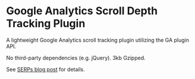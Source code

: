 # Google Analytics Scroll Depth Tracking Plugin
A lightweight Google Analytics scroll tracking plugin utilizing the GA plugin API.

No third-party dependencies (e.g. jQuery). 3kb Gzipped.

See [SERPs blog post](https://serps.com/blog/building-a-better-scroll-depth-tracking-plugin-google-analytics/?utm_source=github&utm_medium=readme&utm_campaign=GitHub%20Public%20Repos
) for details.

